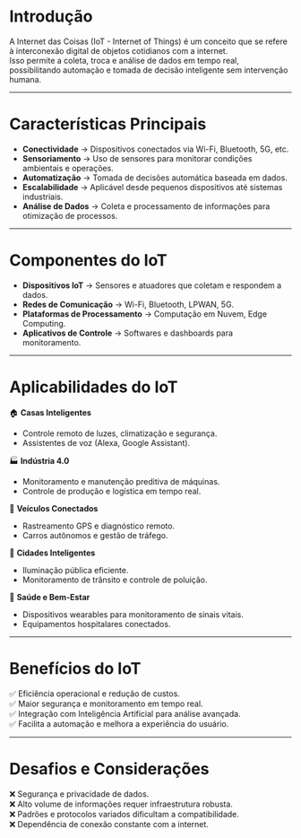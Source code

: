 # Introdução

A Internet das Coisas (IoT - Internet of Things) é um conceito que se refere à interconexão digital de objetos cotidianos com a internet.  
Isso permite a coleta, troca e análise de dados em tempo real, possibilitando automação e tomada de decisão inteligente sem intervenção humana.

---

# Características Principais

- **Conectividade** → Dispositivos conectados via Wi-Fi, Bluetooth, 5G, etc.  
- **Sensoriamento** → Uso de sensores para monitorar condições ambientais e operações.  
- **Automatização** → Tomada de decisões automática baseada em dados.  
- **Escalabilidade** → Aplicável desde pequenos dispositivos até sistemas industriais.  
- **Análise de Dados** → Coleta e processamento de informações para otimização de processos.

---

# Componentes do IoT

- **Dispositivos IoT** → Sensores e atuadores que coletam e respondem a dados.  
- **Redes de Comunicação** → Wi-Fi, Bluetooth, LPWAN, 5G.  
- **Plataformas de Processamento** → Computação em Nuvem, Edge Computing.  
- **Aplicativos de Controle** → Softwares e dashboards para monitoramento.

---

# Aplicabilidades do IoT

🏠 **Casas Inteligentes**  
- Controle remoto de luzes, climatização e segurança.  
- Assistentes de voz (Alexa, Google Assistant).

🏭 **Indústria 4.0**  
- Monitoramento e manutenção preditiva de máquinas.  
- Controle de produção e logística em tempo real.

🚗 **Veículos Conectados**  
- Rastreamento GPS e diagnóstico remoto.  
- Carros autônomos e gestão de tráfego.

🌆 **Cidades Inteligentes**  
- Iluminação pública eficiente.  
- Monitoramento de trânsito e controle de poluição.

🏥 **Saúde e Bem-Estar**  
- Dispositivos wearables para monitoramento de sinais vitais.  
- Equipamentos hospitalares conectados.

---

# Benefícios do IoT

✅ Eficiência operacional e redução de custos.  
✅ Maior segurança e monitoramento em tempo real.  
✅ Integração com Inteligência Artificial para análise avançada.  
✅ Facilita a automação e melhora a experiência do usuário.

---

# Desafios e Considerações

❌ Segurança e privacidade de dados.  
❌ Alto volume de informações requer infraestrutura robusta.  
❌ Padrões e protocolos variados dificultam a compatibilidade.  
❌ Dependência de conexão constante com a internet.
